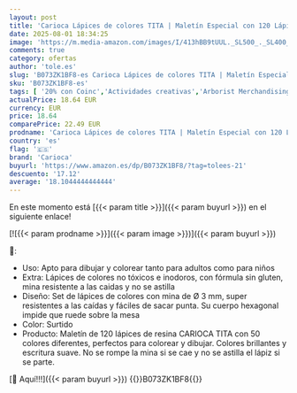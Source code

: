 ```yaml
---
layout: post
title: 'Carioca Lápices de colores TITA | Maletín Especial con 120 Lápices de Colores | Cuerpo Hexagonal con Colores Brillantes | Mina Segura y Super Resistente a las Caídas | Punta Ø 3 mm | 120 piezas'
date: 2025-08-01 18:34:25
image: 'https://m.media-amazon.com/images/I/413hBB9tUUL._SL500_._SL400_.jpg'
comments: true
category: ofertas
author: 'tole.es'
slug: 'B073ZK1BF8-es Carioca Lápices de colores TITA | Maletín Especial con 120...'
sku: 'B073ZK1BF8-es'
tags: [ '20% con Coinc','Actividades creativas','Arborist Merchandising Root','CML-Toys','Educational & Creative','Juguetes','Juguetes y juegos','Lápices de colores para niños','Material de escritura y dibujo para niños','Oficina y papelería','Self Service','Special Features Stores','Toys All','b6d17eda-2c26-45ed-a098-453a9f96e839_0','b6d17eda-2c26-45ed-a098-453a9f96e839_1101','carioca','ea2646c3-be00-45fe-8702-34c4f95305c9_0','ea2646c3-be00-45fe-8702-34c4f95305c9_9701','lápices','🇪🇸', ]
actualPrice: 18.64 EUR
currency: EUR
price: 18.64
comparePrice: 22.49 EUR
prodname: 'Carioca Lápices de colores TITA | Maletín Especial con 120 Lápices de Colores | Cuerpo Hexagonal con Colores Brillantes | Mina Segura y Super Resistente a las Caídas | Punta Ø 3 mm | 120 piezas'
country: 'es'
flag: '🇪🇸'
brand: 'Carioca'
buyurl: 'https://www.amazon.es/dp/B073ZK1BF8/?tag=tolees-21'
descuento: '17.12'
average: '18.1044444444444'
---
```


En este momento está [{{< param title >}}]({{< param buyurl >}}) en el siguiente enlace!

[![{{< param prodname >}}]({{< param image >}})]({{< param buyurl >}})

🔎:

- Uso: Apto para dibujar y colorear tanto para adultos como para niños
- Extra: Lápices de colores no tóxicos e inodoros, con fórmula sin gluten, mina resistente a las caidas y no se astilla
- Diseño: Set de lápices de colores con mina de Ø 3 mm, super resistentes a las caídas y fáciles de sacar punta. Su cuerpo hexagonal impide que ruede sobre la mesa
- Color: Surtido
- Producto: Maletín de 120 lápices de resina CARIOCA TITA con 50 colores diferentes, perfectos para colorear y dibujar. Colores brillantes y escritura suave. No se rompe la mina si se cae y no se astilla el lápiz si se parte.

[🛒 Aquí!!!]({{< param buyurl >}})
{{<world>}}B073ZK1BF8{{</world>}}
